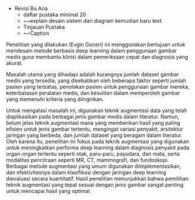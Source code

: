 - Revisi Bu Ana
	- daftar pustaka minimal 20
	- ~~explain desain sistem dari diagram kemudian baru text 
	- Tinjauan Pustaka 
	- ~~Caption


Penelitian yang dilakukan (Evgin Goceri) ini menggunakan  bertujuan untuk mendesain metode berbasis deep learning dalam penggunaan gambar medis guna membantu klinisi dalam pemeriksaan cepat dan diagnosis yang akurat. 

Masalah utama yang dihadapi adalah kurangnya jumlah dataset gambar medis yang tersedia, yang disebabkan oleh beberapa faktor seperti jumlah pasien yang terbatas, penolakan pasien untuk penggunaan gambar mereka, keterbatasan peralatan medis, dan kesulitan dalam memperoleh gambar yang memenuhi kriteria yang diinginkan. 

Untuk mengatasi masalah ini, digunakan teknik augmentasi data yang telah diaplikasikan pada berbagai jenis gambar medis dalam literatur. Namun, belum jelas teknik augmentasi mana yang memberikan hasil yang paling efisien untuk jenis gambar tertentu, mengingat variasi penyakit, arsitektur jaringan yang berbeda, dan jumlah dataset yang beragam dalam literatur. Oleh karena itu, penelitian ini fokus pada teknik augmentasi yang digunakan untuk meningkatkan performa deep learning dalam diagnosis penyakit pada organ-organ tertentu seperti otak, paru-paru, payudara, dan mata, serta modalitas pencitraan seperti MR, CT, mammografi, dan fundoskopi. Berbagai metode augmentasi yang umum digunakan diimplementasikan, dan efektivitasnya dalam klasifikasi dengan jaringan deep learning dievaluasi secara kuantitatif. Hasil penelitian menunjukkan bahwa pemilihan teknik augmentasi yang tepat sesuai dengan jenis gambar sangat penting untuk mencapai hasil yang optimal.